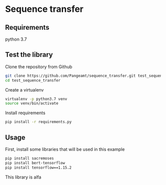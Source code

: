 # Sequence transfer

## Requirements
python 3.7

## Test the library
Clone the repository from Github
```BASH
git clone https://github.com/Pangeamt/sequence_transfer.git test_sequence_transfer
cd test_sequence_transfer
```

Create a virtualenv

```BASH
virtualenv -p python3.7 venv
source venv/bin/activate
```

Install requirements
```BASH
pip install -r requirements.py
```

## Usage
First, install some libraries that will be used in this example

```BASH
pip install sacremoses
pip install bert-tensorflow
pip install tensorflow==1.15.2
```

This library is alfa